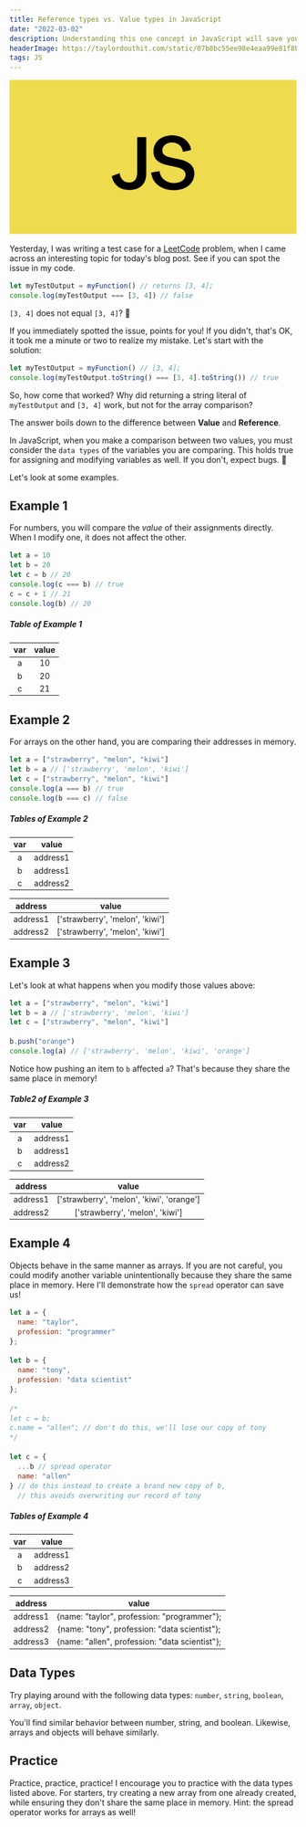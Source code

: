```yaml
---
title: Reference types vs. Value types in JavaScript
date: "2022-03-02"
description: Understanding this one concept in JavaScript will save you many headaches in the future!
headerImage: https://taylordouthit.com/static/07b8bc55ee98e4eaa99e81f8b3893cef/8c557/javascript.png
tags: JS
---
```


![JavaScript logo](./javascript.png)

Yesterday, I was writing a test case for a [LeetCode](https://leetcode.com/) problem, when I came across an interesting topic for today's blog post. See if you can spot the issue in my code.

```js
let myTestOutput = myFunction() // returns [3, 4];
console.log(myTestOutput === [3, 4]) // false
```

`[3, 4]` does not equal `[3, 4]`? 🤔

If you immediately spotted the issue, points for you! If you didn't, that's OK, it took me a minute or two to realize my mistake. Let's start with the solution:

```js
let myTestOutput = myFunction() // [3, 4];
console.log(myTestOutput.toString() === [3, 4].toString()) // true
```

So, how come that worked? Why did returning a string literal of `myTestOutput` and `[3, 4]` work, but not for the array comparison?

The answer boils down to the difference between **Value** and **Reference**.

In JavaScript, when you make a comparison between two values, you must consider the `data types` of the variables you are comparing. This holds true for assigning and modifying variables as well. If you don't, expect bugs. 🐛

Let's look at some examples.

## Example 1

For numbers, you will compare the _value_ of their assignments directly. When I modify one, it does not affect the other.

```js
let a = 10
let b = 20
let c = b // 20
console.log(c === b) // true
c = c + 1 // 21
console.log(b) // 20
```

##### Table of Example 1

| var | value |
| :-: | :---: |
|  a  |  10   |
|  b  |  20   |
|  c  |  21   |

## Example 2

For arrays on the other hand, you are comparing their addresses in memory.

```js
let a = ["strawberry", "melon", "kiwi"]
let b = a // ['strawberry', 'melon', 'kiwi']
let c = ["strawberry", "melon", "kiwi"]
console.log(a === b) // true
console.log(b === c) // false
```

##### Tables of Example 2

| var |  value   |
| :-: | :------: |
|  a  | address1 |
|  b  | address1 |
|  c  | address2 |

| address  |              value              |
| :------: | :-----------------------------: |
| address1 | ['strawberry', 'melon', 'kiwi'] |
| address2 | ['strawberry', 'melon', 'kiwi'] |

## Example 3

Let's look at what happens when you modify those values above:

```js
let a = ["strawberry", "melon", "kiwi"]
let b = a // ['strawberry', 'melon', 'kiwi']
let c = ["strawberry", "melon", "kiwi"]

b.push("orange")
console.log(a) // ['strawberry', 'melon', 'kiwi', 'orange']
```

Notice how pushing an item to `b` affected `a`? That's because they share the same place in memory!

##### Table2 of Example 3

| var |  value   |
| :-: | :------: |
|  a  | address1 |
|  b  | address1 |
|  c  | address2 |

| address  |                   value                   |
| :------: | :---------------------------------------: |
| address1 | ['strawberry', 'melon', 'kiwi', 'orange'] |
| address2 |      ['strawberry', 'melon', 'kiwi']      |

## Example 4

Objects behave in the same manner as arrays. If you are not careful, you could modify another variable unintentionally because they share the same place in memory. Here I'll demonstrate how the `spread` operator can save us!

```js
let a = {
  name: "taylor",
  profession: "programmer"
};

let b = {
  name: "tony",
  profession: "data scientist"
};

/*
let c = b;
c.name = "allen"; // don't do this, we'll lose our copy of tony
*/

let c = {
  ...b // spread operator
  name: "allen"
} // do this instead to create a brand new copy of b,
  // this avoids overwriting our record of tony
```

##### Tables of Example 4

| var |  value   |
| :-: | :------: |
|  a  | address1 |
|  b  | address2 |
|  c  | address3 |

| address  |                     value                      |
| :------: | :--------------------------------------------: |
| address1 |  {name: "taylor", profession: "programmer"};   |
| address2 | {name: "tony", profession: "data scientist"};  |
| address3 | {name: "allen", profession: "data scientist"}; |

## Data Types

Try playing around with the following data types: `number`, `string`, `boolean`, `array`, `object`.

You'll find similar behavior between number, string, and boolean. Likewise, arrays and objects will behave similarly.

## Practice

Practice, practice, practice! I encourage you to practice with the data types listed above. For starters, try creating a new array from one already created, while ensuring they don't share the same place in memory. Hint: the spread operator works for arrays as well!
